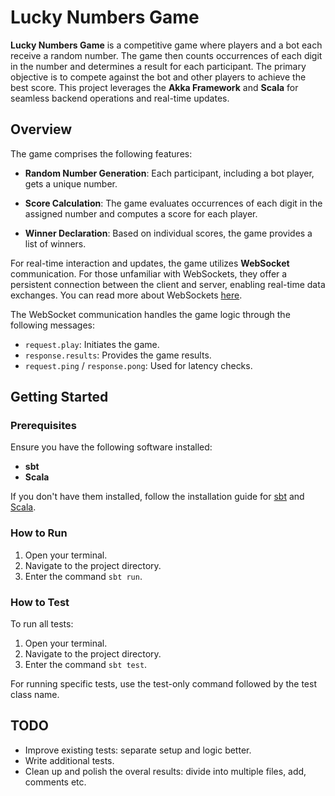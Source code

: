 # Lucky Numbers Game

**Lucky Numbers Game** is a competitive game where players and a bot each receive a random number. The game then counts occurrences of each digit in the number and determines a result for each participant. The primary objective is to compete against the bot and other players to achieve the best score. This project leverages the **Akka Framework** and **Scala** for seamless backend operations and real-time updates.

## Overview

The game comprises the following features:

- **Random Number Generation**: Each participant, including a bot player, gets a unique number.
  
- **Score Calculation**: The game evaluates occurrences of each digit in the assigned number and computes a score for each player.
  
- **Winner Declaration**: Based on individual scores, the game provides a list of winners.

For real-time interaction and updates, the game utilizes **WebSocket** communication. For those unfamiliar with WebSockets, they offer a persistent connection between the client and server, enabling real-time data exchanges. You can read more about WebSockets [here](https://developer.mozilla.org/en-US/docs/Web/API/WebSockets_API). 

The WebSocket communication handles the game logic through the following messages:

- `request.play`: Initiates the game.
- `response.results`: Provides the game results.
- `request.ping` / `response.pong`: Used for latency checks.

## Getting Started

### Prerequisites

Ensure you have the following software installed:
- **sbt**
- **Scala**

If you don't have them installed, follow the installation guide for [sbt](https://www.scala-sbt.org/download.html) and [Scala](https://scala-lang.org/download/).

### How to Run

1. Open your terminal.
2. Navigate to the project directory.
3. Enter the command `sbt run`.

### How to Test

To run all tests:
1. Open your terminal.
2. Navigate to the project directory.
3. Enter the command `sbt test`.

For running specific tests, use the test-only command followed by the test class name.

## TODO

- Improve existing tests: separate setup and logic better.
- Write additional tests.
- Clean up and polish the overal results: divide into multiple files, add, comments etc.
